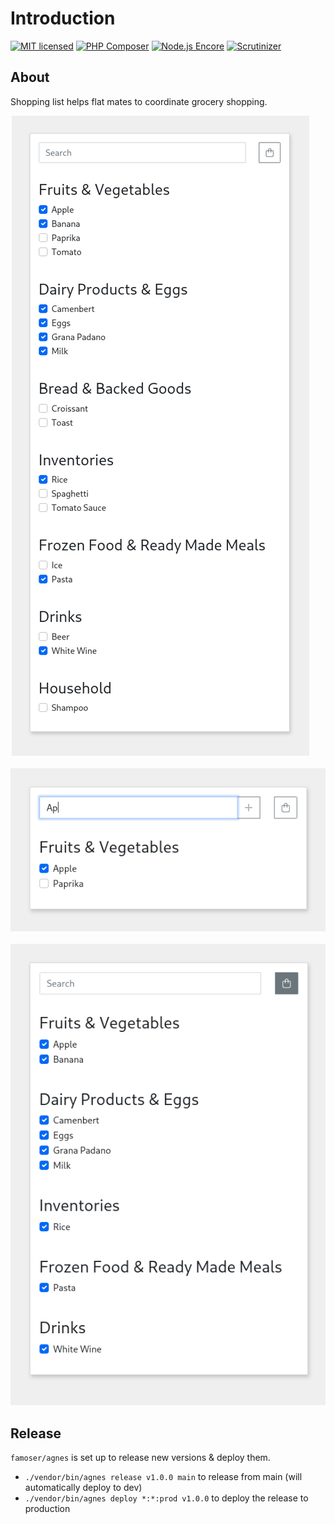 # Introduction

[![MIT licensed](https://img.shields.io/badge/license-MIT-blue.svg)](./LICENSE) 
[![PHP Composer](https://github.com/famoser/shopping-list/actions/workflows/php.yml/badge.svg)](https://github.com/famoser/shopping-list/actions/workflows/php.yml)
[![Node.js Encore](https://github.com/famoser/shopping-list/actions/workflows/node.js.yml/badge.svg)](https://github.com/famoser/shopping-list/actions/workflows/node.js.yml)
[![Scrutinizer](https://scrutinizer-ci.com/g/famoser/shopping-list/badges/quality-score.png?b=master)](https://scrutinizer-ci.com/g/famoser/shopping-list)

## About

Shopping list helps flat mates to coordinate grocery shopping.

<p align="center">
  <img src="assets/images/screenshot1.png?raw=true" alt="Screenshot">
&nbsp; &nbsp; &nbsp; &nbsp;
  <img src="assets/images/screenshot2.png?raw=true" alt="Screenshot">
&nbsp; &nbsp; &nbsp; &nbsp;
  <img src="assets/images/screenshot3.png?raw=true" alt="Screenshot">
</p>


## Release

`famoser/agnes` is set up to release new versions & deploy them.

- `./vendor/bin/agnes release v1.0.0 main` to release from main (will automatically deploy to dev)
- `./vendor/bin/agnes deploy *:*:prod v1.0.0` to deploy the release to production

